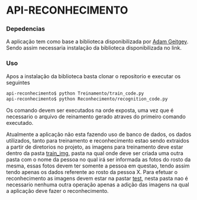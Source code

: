 # API-RECONHECIMENTO

### Depedencias
A aplicação tem como base a biblioteca disponibilizada por [Adam Geitgey](https://github.com/ageitgey/face_recognition). Sendo assim necessaria instalação da biblioteca disponibilizada no link.



### Uso
Apos a instalação da biblioteca basta clonar o repositorio e executar os seguintes

```sh
api-reconhecimento$ python Treinamento/train_code.py
api-reconhecimento$ python Reconhecimento/recognition_code.py
```
Os comando devem ser executados na orde exposta, uma vez que é necessario o arquivo de reinamento gerado atraves do primeiro comando executado.

Atualmente a aplicação não esta fazendo uso de banco de dados, os dados  utilizados, tanto para treinamento e reconhecimento estao sendo extraidos a partir de diretorios no projeto, as imagens para treinamento deve estar dentro da pasta [train_img](https://github.com/gps20191/api-reconhecimento/tree/master/train_img), pasta na qual onde deve ser criada uma outra pasta com o nome da pessoa no qual irá ser informada as fotos do rosto da mesma, essas fotos devem ter somente a pessoa em questao, tendo assim tendo apenas os dados referente ao rosto da pessoa X.
Para efetuar o reconhecimento as imagens devem estar na pastar [test](https://github.com/gps20191/api-reconhecimento/tree/master/test), nesta pasta nao é necessario nenhuma outra operação apenas a adição das imagens na qual a aplicação deve fazer o reconhecimento.
